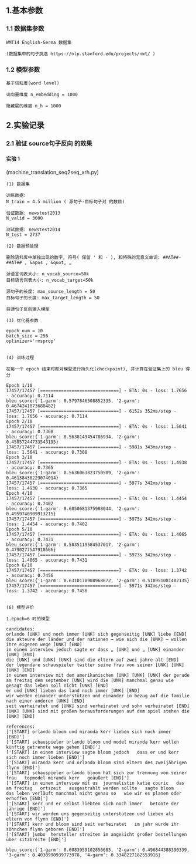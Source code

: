 ## 1.基本参数

### 1.1 数据集参数
    
    WMT14 English-Germa 数据集 
    
    (数据集中的句子挑选 https://nlp.stanford.edu/projects/nmt/ )

### 1.2 模型参数
    
    基于词粒度(word level)
    
    词向量维度 n_embedding = 1000
    
    隐藏层的维度 n_h = 1000

## 2.实验记录


### 2.1 验证 source句子反向 的效果

#### 实验 1 

(machine_translation_seq2seq_xrh.py)

    (1) 数据集
    
    训练数据:   
    N_train = 4.5 million ( 源句子-目标句子对 的数目)
    
    验证数据: newstest2013
    N_valid = 3000
    
    测试数据: newstest2014
    N_test = 2737
    
    (2) 数据预处理
    
    删除语料库中单独出现的数字, 符号( 保留 ' 和 - ), 和特殊的无意义单词: ##AT##-##AT## , &apos , &quot, „
    
    源语言词表大小: n_vocab_source=50k
    目标语言词表大小: n_vocab_target=50k
    
    源句子的长度: max_source_length = 50
    目标句子的长度: max_target_length = 50
    
    将源句子反向输入模型
    
    (3) 优化器参数
    
    epoch_num = 10
    batch_size = 256
    optimizer='rmsprop'
    
    
    (4) 训练过程
    
    在每一个 epoch 结束时都对模型进行持久化(checkpoint), 并计算在验证集上的 bleu 得分
    
    Epoch 1/10
    17457/17457 [==============================] - ETA: 0s - loss: 1.7656 - accuracy: 0.7114
    bleu_score:{'1-garm': 0.5797846508852335, '2-garm': 0.4674241873688482}
    17457/17457 [==============================] - 6152s 352ms/step - loss: 1.7656 - accuracy: 0.7114 
    Epoch 2/10
    17457/17457 [==============================] - ETA: 0s - loss: 1.5641 - accuracy: 0.7308
    bleu_score:{'1-garm': 0.5638149454786934, '2-garm': 0.45857244733543195}
    17457/17457 [==============================] - 5981s 343ms/step - loss: 1.5641 - accuracy: 0.7308 
    Epoch 3/10
    17457/17457 [==============================] - ETA: 0s - loss: 1.4938 - accuracy: 0.7365
    bleu_score:{'1-garm': 0.5636063823750509, '2-garm': 0.46138438229074014}
    17457/17457 [==============================] - 5977s 342ms/step - loss: 1.4938 - accuracy: 0.7365 
    Epoch 4/10
    17457/17457 [==============================] - ETA: 0s - loss: 1.4454 - accuracy: 0.7402
    bleu_score:{'1-garm': 0.6050681375988044, '2-garm': 0.4959740909913215}
    17457/17457 [==============================] - 5975s 342ms/step - loss: 1.4454 - accuracy: 0.7402 
    Epoch 5/10
    17457/17457 [==============================] - ETA: 0s - loss: 1.4065 - accuracy: 0.7431
    bleu_score:{'1-garm': 0.5835119584537017, '2-garm': 0.4790277547918666}
    17457/17457 [==============================] - 5973s 342ms/step - loss: 1.4065 - accuracy: 0.7431 
    Epoch 6/10
    17457/17457 [==============================] - ETA: 0s - loss: 1.3742 - accuracy: 0.7456
    bleu_score:{'1-garm': 0.6310170908968672, '2-garm': 0.518951081402135}
    17457/17457 [==============================] - 5971s 342ms/step - loss: 1.3742 - accuracy: 0.7456 

        
    (6) 模型评价
    
    1.epoch=6 时的模型
    
    candidates:
    orlando [UNK] und noch immer [UNK] sich gegenseitig [UNK] liebe [END]                                      
    die akteure der länder und der nationen – wie sich die [UNK] – wollen ihre eigenen wege [UNK] [END]                              
    in einem interview jedoch sagte er dass „ [UNK] und „ [UNK] einander [UNK] [END]                                  
    die [UNK] und [UNK] [UNK] sind die eltern auf zwei jahre alt [END]                                    
    der legendäre schauspieler twitter seine frau von seiner [UNK] [UNK] [UNK] [END]                                     
    in einem interview mit dem amerikanischen [UNK] [UNK] [UNK] der gerade am freitag dem september [UNK] wird die [UNK] manchmal genau wie gesagt das leben soll nicht [UNK] [END]                    
    er und [UNK] lieben das land noch immer [UNK] [END]                                       
    wir werden einander unterstützen und einander in bezug auf die familie nach einer anderen [UNK] [END]                                 
    seit verheiratet und [UNK] sind verheiratet und sohn verheiratet [END]                                       
    [UNK] [UNK] sind mit großen herausforderungen auf dem spiel stehen die [UNK] [END]                                    
    
    references:
    ['[START] orlando bloom und miranda kerr lieben sich noch immer [END]']
    ['[START] schauspieler orlando bloom und model miranda kerr wollen künftig getrennte wege gehen [END]']
    ['[START] in einem interview sagte bloom jedoch   dass er und kerr sich noch immer lieben [END]']
    ['[START] miranda kerr und orlando bloom sind eltern des zweijährigen flynn [END]']
    ['[START] schauspieler orlando bloom hat sich zur trennung von seiner frau   topmodel miranda kerr   geäußert [END]']
    ['[START] in einem interview mit us  journalistin katie couric   das am freitag   ortszeit   ausgestrahlt werden sollte   sagte bloom     das leben verläuft manchmal nicht genau so   wie wir es planen oder erhoffen [END]']
    ['[START] kerr und er selbst liebten sich noch immer   betonte der  jährige [END]']
    ['[START] wir werden uns gegenseitig unterstützen und lieben als eltern von flynn [END]']
    ['[START] kerr und bloom sind seit verheiratet   im jahr wurde ihr söhnchen flynn geboren [END]']
    ['[START] jumbo  hersteller streiten im angesicht großer bestellungen über sitzbreite [END]']
    
    bleu_score:{'1-garm': 0.6083959102856685, '2-garm': 0.496844388390339, '3-garm': 0.4030990939773978, '4-garm': 0.3348227182553916}
    



